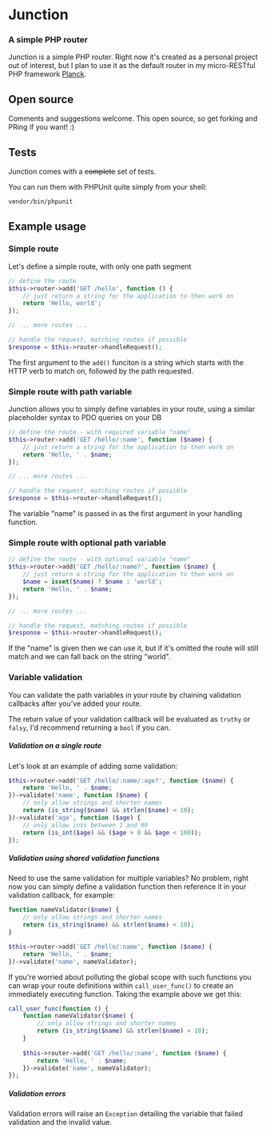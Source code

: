 # Junction
### A simple PHP router

Junction is a simple PHP router. Right now it's created as a personal project out of interest, but I plan to use it as the default router in my micro-RESTful PHP framework [Planck](https://www.github.com/codeeverything/planck-mvc).


## Open source

Comments and suggestions welcome. This open source, so get forking and PRing if you want! :)

## Tests

Junction comes with a ~~complete~~ set of tests. 

You can run them with PHPUnit quite simply from your shell:

```
vendor/bin/phpunit
```

## Example usage

### Simple route

Let's define a simple route, with only one path segment

```php
// define the route
$this->router->add('GET /hello', function () {
    // just return a string for the application to then work on
    return 'Hello, world';
});

// ... more routes ...

// handle the request, matching routes if possible
$response = $this->router->handleRequest();
```

The first argument to the ```add()``` funciton is a string which starts with the HTTP verb to match on, followed by the path requested.

### Simple route with path variable

Junction allows you to simply define variables in your route, using a similar placeholder syntax to PDO queries on your DB

```php
// define the route - with required variable "name"
$this->router->add('GET /hello/:name', function ($name) {
    // just return a string for the application to then work on
    return 'Hello, ' . $name;
});

// ... more routes ...

// handle the request, matching routes if possible
$response = $this->router->handleRequest();
```

The variable "name" is passed in as the first argument in your handling function.

### Simple route with optional path variable

```php
// define the route - with optional variable "name"
$this->router->add('GET /hello/:name?', function ($name) {
    // just return a string for the application to then work on
    $name = isset($name) ? $name : 'world';
    return 'Hello, ' . $name;
});

// ... more routes ...

// handle the request, matching routes if possible
$response = $this->router->handleRequest();
```

If the "name" is given then we can use it, but if it's omitted the route will still match and we can fall back on the string "world".

### Variable validation

You can validate the path variables in your route by chaining validation callbacks after you've added your route.

The return value of your validation callback will be evaluated as ```truthy``` or ```falsy```, I'd recommend returning a ```bool``` if you can.

##### Validation on a single route

Let's look at an example of adding some validation:

```php
$this->router->add('GET /hello/:name/:age?', function ($name) {
    return 'Hello, ' . $name;
})->validate('name', function ($name) {
    // only allow strings and shorter names
    return (is_string($name) && strlen($name) < 10);
})->validate('age', function ($age) {
    // only allow ints between 1 and 99
    return (is_int($age) && ($age > 0 && $age < 100));
});
```

##### Validation using shared validation functions

Need to use the same validation for multiple variables? No problem, right now you can simply define a validation function then reference it in your validation callback, for example:

```php
function nameValidator($name) {
    // only allow strings and shorter names
    return (is_string($name) && strlen($name) < 10);
}

$this->router->add('GET /hello/:name', function ($name) {
    return 'Hello, ' . $name;
})->validate('name', nameValidator);
```

If you're worried about polluting the global scope with such functions you can wrap your route definitions within ```call_user_func()``` to create an immediately executing function. Taking the example above we get this:

```php
call_user_func(function () {
    function nameValidator($name) {
        // only allow strings and shorter names
        return (is_string($name) && strlen($name) < 10);
    }
    
    $this->router->add('GET /hello/:name', function ($name) {
        return 'Hello, ' . $name;
    })->validate('name', nameValidator);
});
```

##### Validation errors

Validation errors will raise an ```Exception``` detailing the variable that failed validation and the invalid value.